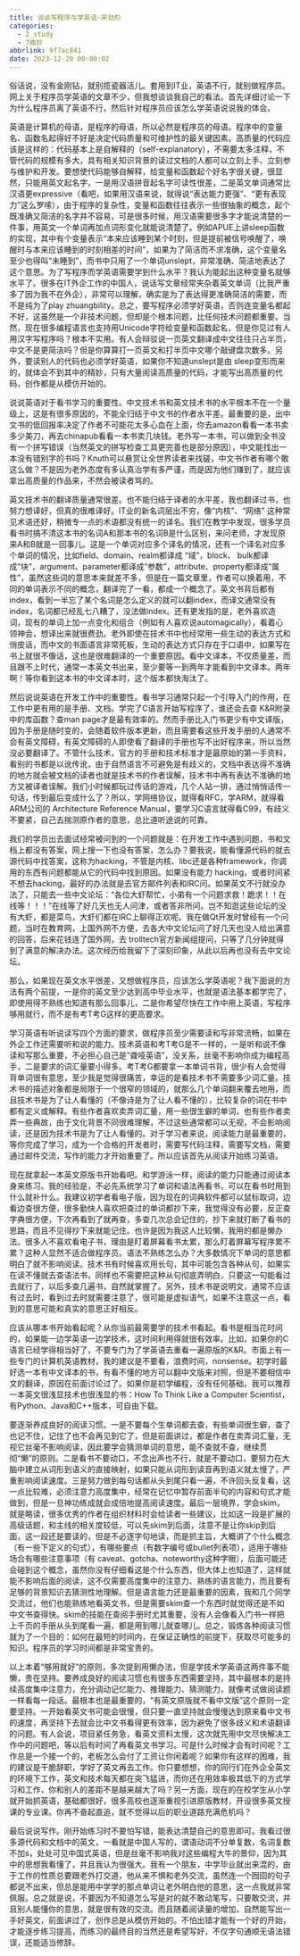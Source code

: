 ```yaml
---
title: 谈谈写程序与学英语-宋劲杉
categories:
  - 2_study
  - 7摘抄
abbrlink: 9f7ac841
date: 2023-12-20 00:00:02
---
```


俗话说，没有金刚钻，就别揽瓷器活儿。套用到IT业，英语不行，就别做程序员。网上关于程序员学英语的文章不少，但我想谈谈我自己的看法。首先详细讨论一下为什么程序员离了英语不行，然后针对程序员应该怎么学英语说说我的体会。

英语是计算机的母语，是程序的母语，所以必然是程序员的母语。程序中的变量名、函数名起得好不好是决定代码质量和可维护性的最关键因素。高质量的代码应该是这样的：代码基本上是自解释的（self-explanatory），不需要太多注释，不管代码的规模有多大，具有相关知识背景的读过文档的人都可以立刻上手、立刻参与维护和开发。要想使代码能够自解释，给变量和函数起个好名字很关键，很显然，只能用英文起名字，一是用汉语拼音起名字可读性很差，二是英文单词通常比汉语更expressive（看吧，如果用汉语来说，就得说“表达能力更强”、“更有表现力”这么罗嗦），由于程序的复杂性，变量和函数往往表示一些很抽象的概念，起个既准确又简洁的名字并不容易，可是很多时候，用汉语需要很多字才能说清楚的一件事，用英文一个单词再加点词形变化就能说清楚了。例如APUE上讲sleep函数的实现，其中有个变量表示“本来应该睡到某个时刻，但是提前被信号唤醒了，唤醒时与本来应该睡到的时刻相差的时间”，如果为了简洁而不求准确，这个变量名至少也得叫“未睡到”，而书中只用了一个单词unslept，非常准确、简洁地表达了这个意思。为了写程序而学英语需要学到什么水平？我认为能起出这种变量名就够水平了。很多在IT外企工作的中国人，说话写文章经常夹杂着英文单词（比我严重多了因为我不在外企），非常可以理解，确实是为了表达得更准确简洁的需要，而不是纯为了play zhuangbility。总之，要写程序必须学好英语，否则连变量名都起不好，这虽然是一个非技术问题，但却是个根本问题，比任何技术问题都重要。当然，现在很多编程语言也支持用Unicode字符给变量和函数起名，但是你见过有人用汉字写程序吗？根本不实用。有人会辩驳说一页英文翻译成中文往往只占半页，中文不是更简洁吗？但是你算算打一页英文和打半页中文哪个敲键盘次数多。另外，要读别人的代码也必须学好英语，如果你不知道unslept是由 sleep变形而来的，就体会不到其中的精妙，只有大量阅读高质量的代码，才能写出高质量的代码，创作都是从模仿开始的。

说说英语对于看书学习的重要性。中文技术书和英文技术书的水平根本不在一个量级上，这是有很多原因的，不能全归结于中文书的作者水平差。最重要的是，出中文书的低回报率决定了作者不可能花太多心血在上面，你去amazon看看一本书卖多少美刀，再去chinapub看看一本书卖几块钱。老外写一本书，可以做到全书没有一个拼写错误（当然英文的拼写检查工具更完善也是部分原因），中文能找出一本没有错别字的书吗？Knuth可以悬赏让全世界读者来找磋，中文书作者有哪个敢这么做？不是因为老外态度有多认真治学有多严谨，而是因为他们赚到了，就应该拿出高质量的作品来，不然会被读者骂的。

英文技术书的翻译质量通常很差。也不能归结于译者的水平差，我也翻译过书，也努力想译好，但真的很难译好。IT业的新名词层出不穷，像“内核”、“网络” 这种常见术语还好，稍微专一点的术语都没有统一的译名。我们在教学中发现，很多学员看书时搞不清这本书的名词A和那本书的名词B是什么区别，来问老师，才发现原来A和B就是一回事儿。这是一个单词对应多个译名的情况，还有一个译名对应多个单词的情况，比如field、domain、realm都译成 “域”，block、 bulk都译成“块”，argument、parameter都译成“参数”，attribute、property都译成“属性”，虽然这些词的意思本来就差不多，但是在一篇文章里，作者可以换着用，不同的单词表示不同的概念，翻译完了一看，都成一个概念了。英文书背后都有index，看到一半忘了某个名词是怎么定义的就可以翻index，而译文通常没有index，名词都已经乱七八糟了，没法做index。还有更发指的是，老外喜欢造词，现有的单词上加一点变化和组合（例如有人喜欢说automagically），看着心领神会，想译出来就很费劲。老外即使在技术书中也经常用一些生动的表达方式和俏皮话，而中文的书面语言非常死板，生动的表达方式只存在于口语中，如果写在书上就很不像话，这也是很难翻译的一个重要原因。看中文译本，不仅质量差，而且跟不上时代，通常一本英文书出来，至少要等一到两年才能看到中文译本。两年啊！等你看到这本书的中文译本时，这个版本都快淘汰了。

然后说说英语在开发工作中的重要性。看书学习通常只起一个引导入门的作用，在工作中更有用的是手册、文档。学完了C语言开始写程序了，谁还会去查 K&R附录中的库函数？查man page才是最有效率的。然而手册比入门书更少有中文译版，因为手册是随时变的，会随着软件版本更新，而且需要看这些开发手册的人通常不会有英文障碍，有英文障碍的人即使看了翻译的手册也写不出好程序来，所以当然没必要翻译了。不管什么技术，官方的手册和技术标准才是最原始的第一手资料，看别的书都是以讹传讹，由于自然语言不可避免是有歧义的，文档中表达得不准确的地方就会被文档的读者也就是技术书的作者误解，技术书中再有表达不准确的地方又被译者误解。我们小时候都玩过传话的游戏，几个人站一排，通过悄悄话传一句话，传到最后变成什么了？所以，学网络协议，就得看RFC，学ARM，就得看ARM公司的 Architecture Reference Manual，要学习C语言就得看C99，有歧义不要紧，自己去揣测原作者的意思，总比道听途说的可靠。

我们的学员出去面试经常被问到的一个问题就是：在开发工作中遇到问题，书和文档上都没有答案，网上搜一下也没有答案，怎么办？要我说，能看懂源代码的就去源代码中找答案，这称为hacking，不管是内核、libc还是各种framework，你调用的东西有问题都能从它的代码中找到原因。如果没有能力 hacking，或者时间紧不想去hacking，最好的办法就是去官方邮件列表和IRC问。如果英文不行就没办法了，只能去一些中文论坛：“各位大虾帮忙，小弟有一个问题求救！跪求！！在线等！！！”在线等了好几天也无人问津，或者答非所问。岂不知逛这些论坛的没有大虾，都是菜鸟，大虾们都在IRC上聊得正欢呢。我在做Qt开发时曾经有一个问题，当时在教育网，上国外网不方便，去各大中文论坛问了好几天也没人给出满意的回答，后来花钱连了国外网，去 trolltech官方新闻组提问，只等了几分钟就得到了满意的解决办法。这次经历给我留下了深刻印象，从此以后再也没有去中文论坛。

那么，如果现在英文水平很差，又想做程序员，应该怎么学英语呢？我下面说的方法有两个前提，一是你的英文至少达到高中毕业水平，也就是语法基本都学完了，即使用得不熟练也知道有那么回事儿，二是你希望尽快在工作中用上英语，写程序够用就行，而不是有考T考G这样的更高要求。

学习英语有听说读写四个方面的要求，做程序员至少需要读和写非常流畅，如果在外企工作还需要听和说的能力。技术英语和考T考G是不一样的，一是听和说不像读和写那么重要，不必担心自己是“聋哑英语”，没关系，丝毫不影响你成为编程高手，二是要求的词汇量要小得多。考T考G都要拿一本单词书背，很少有人会觉得背单词很有意思，至少我是觉得很痛苦，幸运的是看技术书不需要多少词汇量。技术书的描述对象都是局限于一个很窄的领域的，就那么几个单词翻来覆去地用，而且技术书是为了让人看懂的（不像诗是为了让人看不懂的），比较复杂的词在书中都有定义或解释。有些作者喜欢卖弄词汇量，用一些很生僻的单词，也有些作者卖弄一些典故，由于文化背景不同很难理解，不过这些通常都可以无视，不会影响阅读，还是因为技术书是为了让人看懂的。对于学习者来说，阅读能力是最重要的，等你完成了学习，成为一个合格的开发者时，需要写代码注释，需要写文档，需要通过邮件交流，写作的能力才开始重要了。所以应该首先从阅读开始练习英语。

现在就拿起一本英文原版书开始看吧。和学游泳一样，阅读的能力只能通过阅读本身来练习。我的经验是，不必先系统学习了单词和语法再看书，可以在看书时用到什么就补什么。我建议初学者看电子版，因为现在的词典软件都可以鼠标取词，边看边查很方便，很多勤快人喜欢把查过的单词都抄下来，我觉得没有必要，反正查字典很方便，下次再看到了就再查，多查几次总会记住的，抄下来就打断了看书的思路，而且不见得抄下来就能记住。也许是因为我这人比较懒，我用的都是懒办法。很多人不喜欢看电子书，理由是盯着屏幕看书太累，那么盯着屏幕写程序累不累？这种人显然不适合做程序员。语法不熟练怎么办？大多数情况下单词的意思都明白了就不影响阅读。技术书有时候喜欢用长句，其中可能包含各种从句，如果实在读不懂就去查语法书，同样也不需要把这种从句彻底弄明白，只要这一句能看过去就行了，以后多查几遍书，自然就掌握了。另外，技术书是说明文，通常不应该有过去时，看到过去时就需要注意了，很可能是虚拟语气，如果不注意这一点，看到的意思可能和真实的意思正好相反。

应该从哪本书开始看起呢？从你当前最需要学的技术书看起。看书是相当花时间的，如果能一边学英语一边学技术，这时间利用得就很有效率。比如，如果你的C语言已经学得相当好了，不要专门为了学英语去重看一遍原版的K&R。市面上有一些专门的计算机英语教材，我的建议是不要看，浪费时间，nonsense。初学时最好选一本有中文译本的书，有看不懂的地方可以翻中文版来对照，但是不要相信中文的翻译，原因在前面讨论过了。如果你是初学编程，没有任何基础，我可以推荐一本英文很浅显技术也很浅显的书：How To Think Like a Computer Scientist，有Python、Java和C++版本，可自由下载。

要逐渐养成良好的阅读习惯。一是不要每个生单词都去查，有些单词很生僻，查了也记不住，记住了也不会再见到它了，但是前面讲过，都是作者在卖弄词汇量，无视它丝毫不影响阅读，因此要学会猜测单词的意思，能不查就不查，继续贯彻“懒”的原则。二是看书不要动口，不念出声也不行，就是不要动口，要努力在大脑中建立从词形到语义的直接映射，如果只能从词形到读音再到语义就太慢了，严重影响阅读速度。三是努力做到每句话都从头到尾只看一遍，不许回头反复看，这一点比较难，必须注意力高度集中，经常在记忆中暂存前面半句的内容和句式才能做到，但是一旦神功练成就会成倍地提高阅读速度。最后一层境界，学会skim，就是略读，很多优秀的作者在组织材料时会给读者一些建议，比如这一段是扩展的高级话题，和主线的相关度较低，可以先skim到后面，注意不是让你skip到后面，这一段还是要读的，但是不必逐字句地读，而是抓主旨，大概讲了个什么概念（有一些下定义的句式），有哪些要点（有数字编号或bullet列表项），适用于哪些场合有哪些注意事项（有 caveat、gotcha、noteworthy这种字眼），后面可能还会碰到这个概念，虽然你没有仔细看这是个什么东西，但大体上也知道了，这样就能不影响后面的阅读，这不仅需要高度集中的注意力、熟练的语言能力，而且要有足够的背景知识去猜测性地理解。但是语言能力还是最重要的因素，我和几个同学交流过，他们也能熟练地看英文书，但是需要skim查一个东西时就觉得还是不如中文书查得快。skim的技能在查阅手册时尤其重要，没有人会像看入门书一样把上千页的手册从头到尾看一遍，都是用到哪儿就查哪儿。总之，锻炼各种阅读习惯就为了一个目的：如何在最短的时间内，在保证正确性的前提下，获取尽可能多的知识。程序员的学习时间都是非常宝贵的。

以上本着“够用就好”的原则，多次提到用懒办法，但是学技术学英语这两件事不能懒，贵在坚持。要养成良好的阅读习惯也有很多东西需要坚持，其中最根本的是持续高度集中注意力，充分调动记忆能力、推理能力、猜测能力，就像考试做阅读题一样看每一段话。最根本也是最重要的，“有英文原版就不看中文版”这个原则一定要坚持。一开始看英文书可能会很慢，但只要一直坚持就会慢慢达到原来看中文书的速度，再坚持下去就会比中文书看得更有效率，因为避免了很多歧义和术语翻译的问题。有人会说，项目紧任务急，看英文资料太慢，这次就先用中文尽快解决工作中的问题吧，等以后有时间了再看英文书学习。可是什么时候才会有时间呢？工作总是一个接一个的，老板怎么会付了工资让你闲着呢？如果你有这样的困难，我的建议是干脆辞职，学好了英文再去工作。你只要想想，你的同行们在外企全英文的环境下工作，英文和技术每天都在突飞猛进，而你还在用效率极其低下的方式学习和工作，你和别人的差距不是越来越大了吗？另一方面，现在的在校学生从小学就开始抓英语，基础都很好，很多高校也逐渐重视引进原版教材，开设很多英文授课的专业课。你再不奋起直追，就不觉得以后的职业道路充满危机吗？

最后说说写作。刚开始练习时不要怕写错，能表达清楚自己的意思即可。我看过很多源代码和文档中的英文，一看就是中国人写的，谓语动词不分单复数，名词复数不加s，处处可见中国式英语，但是丝毫不影响我对这些编程大牛的景仰，因为其中的思想我看懂了，并且我认为很强大。我有一个朋友，中学毕业就出来混的，由于工作的性质总要跟老外打交道，他从来不惧和老外交流，虽然连一个囫囵的句子都说不出来，但总是能用中学学的那点单词让老外明白他的意思，这一点我就非常佩服。总之就是说，不要因为不知道怎么写是对的就不敢动笔写，只要敢交流，并且别人能懂你的意思，就是很有效的交流。而且随着阅读量的增加，自然能写出一手好英文，前面讲过了，创作总是从模仿开始的。不怕出错才能有一个好的开始，才能逐步练习提高，而练习的最终目的当然还是希望写好，不仅字句通顺无语法错误，还能适当修辞。